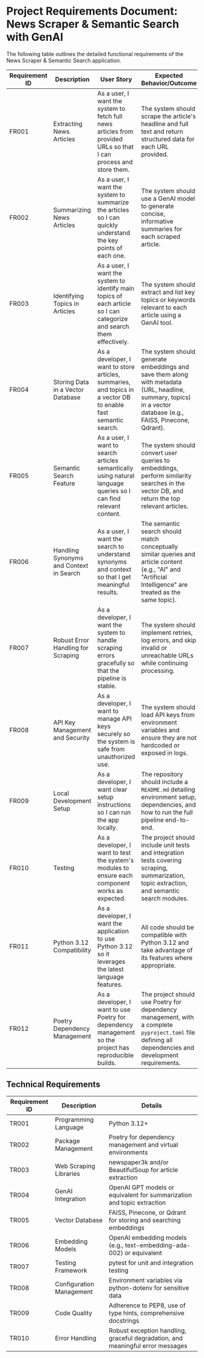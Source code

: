 # **Project Requirements Document: News Scraper & Semantic Search with GenAI**

The following table outlines the detailed functional requirements of the News Scraper & Semantic Search application.

| Requirement ID | Description                                      | User Story                                                                                                           | Expected Behavior/Outcome                                                                                                                                         |
|----------------|--------------------------------------------------|----------------------------------------------------------------------------------------------------------------------|-------------------------------------------------------------------------------------------------------------------------------------------------------------------|
| FR001          | Extracting News Articles                        | As a user, I want the system to fetch full news articles from provided URLs so that I can process and store them.   | The system should scrape the article's headline and full text and return structured data for each URL provided.                                                   |
| FR002          | Summarizing News Articles                       | As a user, I want the system to summarize the articles so I can quickly understand the key points of each one.      | The system should use a GenAI model to generate concise, informative summaries for each scraped article.                                                          |
| FR003          | Identifying Topics in Articles                  | As a user, I want the system to identify main topics of each article so I can categorize and search them effectively.| The system should extract and list key topics or keywords relevant to each article using a GenAI tool.                                                            |
| FR004          | Storing Data in a Vector Database               | As a developer, I want to store articles, summaries, and topics in a vector DB to enable fast semantic search.      | The system should generate embeddings and save them along with metadata (URL, headline, summary, topics) in a vector database (e.g., FAISS, Pinecone, Qdrant).    |
| FR005          | Semantic Search Feature                         | As a user, I want to search articles semantically using natural language queries so I can find relevant content.     | The system should convert user queries to embeddings, perform similarity searches in the vector DB, and return the top relevant articles.                         |
| FR006          | Handling Synonyms and Context in Search         | As a user, I want the search to understand synonyms and context so that I get meaningful results.                   | The semantic search should match conceptually similar queries and article content (e.g., "AI" and "Artificial Intelligence" are treated as the same topic).       |
| FR007          | Robust Error Handling for Scraping              | As a developer, I want the system to handle scraping errors gracefully so that the pipeline is stable.              | The system should implement retries, log errors, and skip invalid or unreachable URLs while continuing processing.                                                 |
| FR008          | API Key Management and Security                 | As a developer, I want to manage API keys securely so the system is safe from unauthorized use.                     | The system should load API keys from environment variables and ensure they are not hardcoded or exposed in logs.                                                   |
| FR009          | Local Development Setup                         | As a developer, I want clear setup instructions so I can run the app locally.                                       | The repository should include a `README.md` detailing environment setup, dependencies, and how to run the full pipeline end-to-end.                               |
| FR010          | Testing                                         | As a developer, I want to test the system's modules to ensure each component works as expected.                     | The project should include unit tests and integration tests covering scraping, summarization, topic extraction, and semantic search modules.                      |
| FR011          | Python 3.12 Compatibility                       | As a developer, I want the application to use Python 3.12 so it leverages the latest language features.            | All code should be compatible with Python 3.12 and take advantage of its features where appropriate.                                                              |
| FR012          | Poetry Dependency Management                    | As a developer, I want to use Poetry for dependency management so the project has reproducible builds.              | The project should use Poetry for dependency management, with a complete `pyproject.toml` file defining all dependencies and development requirements.            |

## Technical Requirements

| Requirement ID | Description                                       | Details                                                                                                                |
|----------------|---------------------------------------------------|------------------------------------------------------------------------------------------------------------------------|
| TR001          | Programming Language                              | Python 3.12+                                                                                                           |
| TR002          | Package Management                                | Poetry for dependency management and virtual environments                                                              |
| TR003          | Web Scraping Libraries                            | newspaper3k and/or BeautifulSoup for article extraction                                                                |
| TR004          | GenAI Integration                                 | OpenAI GPT models or equivalent for summarization and topic extraction                                                 |
| TR005          | Vector Database                                   | FAISS, Pinecone, or Qdrant for storing and searching embeddings                                                        |
| TR006          | Embedding Models                                  | OpenAI embedding models (e.g., text-embedding-ada-002) or equivalent                                                   |
| TR007          | Testing Framework                                 | pytest for unit and integration testing                                                                                |
| TR008          | Configuration Management                          | Environment variables via python-dotenv for sensitive data                                                             |
| TR009          | Code Quality                                      | Adherence to PEP8, use of type hints, comprehensive docstrings                                                         |
| TR010          | Error Handling                                    | Robust exception handling, graceful degradation, and meaningful error messages                                          |
